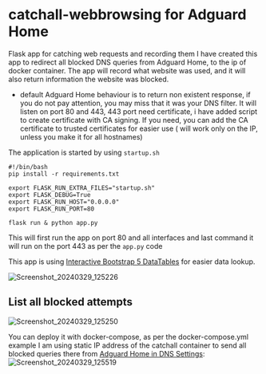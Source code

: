 # catchall-webbrowsing for Adguard Home
Flask app for catching web requests and recording them
I have created this app to redirect all blocked DNS queries from Adguard Home, to the ip of docker container.
The app will record what website was used, and it will also return information the website was blocked.
- default Adguard Home behaviour is to return non existent response, if you do not pay attention, you may miss that it was your DNS filter.
It will listen on port 80 and 443, 443 port need certificate, i have added script to create certificate with CA signing.
If you need, you can add the CA certificate to trusted certificates for easier use ( will work only on the IP, unless you make it for all hostnames)

The application is started by using `startup.sh`
```
#!/bin/bash
pip install -r requirements.txt

export FLASK_RUN_EXTRA_FILES="startup.sh"
export FLASK_DEBUG=True
export FLASK_RUN_HOST="0.0.0.0"
export FLASK_RUN_PORT=80

flask run & python app.py
```
This will first run the app on port 80 and all interfaces and last command it will run on the port 443 as per the `app.py` code

This app is using [Interactive Bootstrap 5 DataTables](https://www.datatables.net/) for easier data lookup.

![Screenshot_20240329_125226](https://github.com/ghostersk/catchall-webbrowsing/assets/68815071/c7fdccff-c270-4662-9ae5-106693729cf4)
## List all blocked attempts
![Screenshot_20240329_125250](https://github.com/ghostersk/catchall-webbrowsing/assets/68815071/9e9d7987-0e80-48cf-a9f3-8d134c70d904)

You can deploy it with docker-compose, as per the docker-compose.yml example
I am using static IP address of the catchall container to send all blocked queries there from [Adguard Home in DNS Settings](https://adguard.com/kb/adguard-for-ios/solving-problems/low-level-settings/#:~:text=Blocking%20mode%E2%80%8B,REFUSED%20%E2%80%94%20respond%20with%20REFUSED%20code):
![Screenshot_20240329_125519](https://github.com/ghostersk/catchall-webbrowsing/assets/68815071/8a291a09-9f7c-4bdb-8b23-374c51e320d7)
